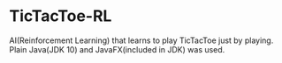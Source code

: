 # TicTacToe-RL
AI(Reinforcement Learning) that learns to play TicTacToe just by playing. Plain Java(JDK 10) and JavaFX(included in JDK) was used.
